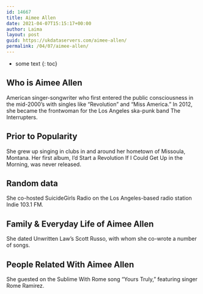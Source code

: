 ```yaml
---
id: 14667
title: Aimee Allen
date: 2021-04-07T15:15:17+00:00
author: Laima
layout: post
guid: https://ukdataservers.com/aimee-allen/
permalink: /04/07/aimee-allen/
---
```


* some text
{: toc}


## Who is Aimee Allen
                  
                  
                  
American singer-songwriter who first entered the public consciousness in the mid-2000&#8217;s with singles like &#8220;Revolution&#8221; and &#8220;Miss America.&#8221; In 2012, she became the frontwoman for the Los Angeles ska-punk band The Interrupters.
                  
              
            
              
            
                
                
                
## Prior to Popularity
                  
                  
                  
She grew up singing in clubs in and around her hometown of Missoula, Montana. Her first album, I&#8217;d Start a Revolution If I Could Get Up in the Morning, was never released.
                  
              
            
              
            
                
                
                
## Random data
                  
                  
                  
She co-hosted SuicideGirls Radio on the Los Angeles-based radio station Indie 103.1 FM.
                  
              
            
              
            
                
                
                
## Family & Everyday Life of Aimee Allen
                  
                  
                  
She dated Unwritten Law&#8217;s Scott Russo, with whom she co-wrote a number of songs.
                  
              
            
              
            
                
                
                
## People Related With Aimee Allen
                  
                  
                  
She guested on the Sublime With Rome song &#8220;Yours Truly,&#8221; featuring singer Rome Ramirez.
                  
              
            
              
            
                
              
            
              
              
            
            
              
            
          
          
          